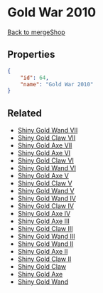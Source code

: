 # Gold War 2010

<no description available>

[Back to mergeShop](../merge-shops.md)

## Properties

```json
{
    "id": 64,
    "name": "Gold War 2010"
}
```

## Related

- [Shiny Gold Wand VII](../items/5189-shiny-gold-wand-vii.md)
- [Shiny Gold Claw VII](../items/5187-shiny-gold-claw-vii.md)
- [Shiny Gold Axe VII](../items/5188-shiny-gold-axe-vii.md)
- [Shiny Gold Axe VI](../items/3597-shiny-gold-axe-vi.md)
- [Shiny Gold Claw VI](../items/3598-shiny-gold-claw-vi.md)
- [Shiny Gold Wand VI](../items/3599-shiny-gold-wand-vi.md)
- [Shiny Gold Axe V](../items/3583-shiny-gold-axe-v.md)
- [Shiny Gold Claw V](../items/3588-shiny-gold-claw-v.md)
- [Shiny Gold Wand V](../items/3593-shiny-gold-wand-v.md)
- [Shiny Gold Wand IV](../items/3591-shiny-gold-wand-iv.md)
- [Shiny Gold Claw IV](../items/3587-shiny-gold-claw-iv.md)
- [Shiny Gold Axe IV](../items/3582-shiny-gold-axe-iv.md)
- [Shiny Gold Axe III](../items/3581-shiny-gold-axe-iii.md)
- [Shiny Gold Claw III](../items/3586-shiny-gold-claw-iii.md)
- [Shiny Gold Wand III](../items/3592-shiny-gold-wand-iii.md)
- [Shiny Gold Wand II](../items/3590-shiny-gold-wand-ii.md)
- [Shiny Gold Axe II](../items/3580-shiny-gold-axe-ii.md)
- [Shiny Gold Claw II](../items/3585-shiny-gold-claw-ii.md)
- [Shiny Gold Claw](../items/3595-shiny-gold-claw.md)
- [Shiny Gold Axe](../items/3596-shiny-gold-axe.md)
- [Shiny Gold Wand](../items/3594-shiny-gold-wand.md)

